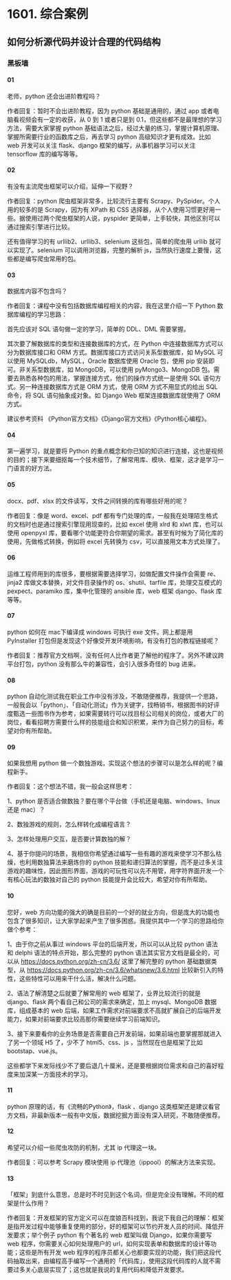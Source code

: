 # 1601. 综合案例

## 如何分析源代码并设计合理的代码结构




### 黑板墙

#### 01

老师，python 还会出进阶教程吗？

作者回复：暂时不会出进阶教程，因为 python 基础是通用的，通过 app 或者电脑看视频会有一定的收获，从 0 到 1 或者只是到 0.1，但这些都不是最理想的学习方法，需要大家掌握 python 基础语法之后，经过大量的练习，掌握计算机原理、掌握所需要行业的函数库之后，再去学习 python 高级知识才更有成效。比如 web 开发可以关注 flask、django 框架的编写，从事机器学习可以关注 tensorflow 库的编写等等。

#### 02

有没有主流爬虫框架可以介绍，延伸一下视野？

作者回复：python 爬虫框架非常多，比较流行主要有 Scrapy、PySpider。个人用的较多的是 Scrapy，因为有 XPath 和 CSS 选择器，从个人使用习惯更好用一些。据使用过两个爬虫框架的人说，pyspider 更简单，上手较快，其他区别可以通过搜索引擎进行比较。

还有值得学习的有 urllib2、urllib3、selenium 这些包，简单的爬虫用 urllib 就可以实现了。selenium 可以调用浏览器，完整的解析 js，当然执行速度上要慢，这些都是编写爬虫常用的包。

#### 03

数据库内容不包含吗？

作者回复：课程中没有包括数据库编程相关的内容，我在这里介绍一下 Python 数据库编程的学习思路：

首先应该对 SQL 语句做一定的学习，简单的 DDL、DML 需要掌握。

其次要了解数据库的类型和连接数据库的方式，在 Python 中连接数据库方式可以分为数据库接口和 ORM 方式。数据库接口方式访问关系型数据库，如 MySQL 可以使用 MySQLdb，MySQL，Oracle 数据库使用 Oracle 包，使用 pip 安装即可。非关系型数据库，如 MongoDB，可以使用 pyMongo3、MongoDB 包。需要去熟悉各种包的用法，掌握连接方式，他们的操作方式统一是使用 SQL 语句方式。另一种连接数据库方式是 ORM 方式，使用 ORM 方式不用显式的给出 SQL 命令，将 SQL 语句抽象成对象。如 Django Web 框架连接数据库就使用了 ORM 方式。

建议参考资料 《Python官方文档》《Django官方文档》《Python核心编程》。

#### 04

第一遍学习，就是要将 Python 的重点概念和你已知的知识进行连接，这也是视频的目的；接下来要细抠每一个技术细节，了解常用库、模块、框架，这才是学习一门语言的好方法。

#### 05

docx、pdf、xlsx 的文件读写，文件之间转换的库有哪些好用的呢？

作者回复：像是 word、excel、pdf 都有专门处理的库，一般我在处理陌生格式的文档时也是通过搜索引擎现用现查的，比如 excel 使用 xlrd 和 xlwt 库，也可以使用 openpyxl 库，要看哪个功能更符合你期望的需求。甚至有时候为了简化库的使用，先做格式转换，例如将 excel 先转换为 csv，可以直接用文本方式处理了。

#### 06

运维工程师用到的库很多，要根据需要选择学习，如做配置文件操作会需要 re、jinja2 库做文本替换，对文件目录操作的 os、shutil、tarfile 库，处理交互模式的 pexpect、paramiko 库，集中化管理的 ansible 库，web 框架 django、flask 库等等。

#### 07

python 如何在 mac下编译成 windows 可执行 exe 文件。网上都是用 PyInstaller 打包但是发现这个好像受开发环境影响，有没有打包的教程链接呢？

作者回复：推荐官方文档啊，没有任何人比作者更了解他的程序了。另外不建议跨平台打包，python 没有那么牛的兼容性，会引入很多奇怪的 bug 进来。

#### 08

python 自动化测试我在职业工作中没有涉及，不敢随便推荐，我提供一个思路，一般我会以「python」、「自动化测试」作为关键字，找畅销书，根据图书的好评度甄选一些图书作为参考，如果需要转行可以找目标公司相关的岗位，或者大厂的岗位，看看招聘方需要什么样的技能组合和知识积累，来作为自己努力的目标，希望对你有所帮助。

#### 09

如果我想用 python 做一个数独游戏，实现这个想法的步骤可以是怎么样的呢？编程新手。

作者回复：这个想法不错，我一般会这样思考：

1、python 是否适合做数独？要在哪个平台做（手机还是电脑、windows、linux 还是 mac）？

2、数独游戏的规则，怎么样转化成编程语言？

3、怎样处理用户交互，是否要计算数独的解？

4、基于你提问的场景，我相信你希望通过编写一些有趣的游戏来使学习不那么枯燥，也利用数独算法来磨炼你的 python 技能和递归算法的掌握，而不是过多关注游戏的趣味性，因此图形界面，游戏的可玩性可以先不用管，用字符界面开发一个有核心玩法的数独对自己的 python 技能提升会比较大，希望对你有所帮助。

#### 10

您好，web 方向功能的强大的确是目前的一个好的就业方向，但是庞大的功能也包含了很多知识，让大家学起来产生了很多困惑。我提供其中一个学习的思路给你做个参考：

1、由于你之前从事过 windows 平台的后端开发，所以可以从比较 python 语法和 delphi 语法的特点开始，那么完整的 python 语法其实官方文档是最全的，可以从 https://docs.python.org/zh-cn/3.6/ 这里了解完整的 python 基础数据类型，从 https://docs.python.org/zh-cn/3.6/whatsnew/3.6.html 比较新引入的特性，这些特性可以用来干什么活，解决什么问题。

2、语法了解清楚之后就要了解常用的 web 框架了，业界比较流行的就是 django、flask 两个看自己和公司的需求来确定，加上 mysql、MongoDB 数据库，组成基本的 web 后端，如果工作需求对前端要求不高就扩展自己的后端开发能力，如果对前端要求比较高那你需要继续学习前端知识。

3、接下来要看你的业务场景是否需要自己开发前端，如果前端也要掌握那就进入了另一个领域 H5 了，少不了 html5、css、js ，当然现在也是框架了比如 bootstap、vue.js。

这些都学下来发际线少不了要后退几十厘米，还是要根据岗位需求和自己的喜好程度来加深某一方面技术的学习。

#### 11

python 原理的话，有《流畅的Python》，flask 、django 这类框架还是建议看官方文档，非最新版本一般有中文版，数据挖掘方面没有深入研究，不敢随便推荐。

#### 12

希望可以介绍一些爬虫攻防的机制，尤其 ip 代理这一块。

作者回复：可以参考 Scrapy 模块使用 ip 代理池（ippool）的解决方法来实现。

#### 13

「框架」到底什么意思，总是时不时见到这个名词，但是完全没有理解。不同的框架是什么作用？

作者回复：开发框架的官方定义可以在度娘百科找到，我说下我自己的理解：框架是指开发过程中能够重复使用的部分，好的框架可以节约开发人员的时间、降低开发要求；举个例子 python 有个著名的 web 框架叫做 Django，如果你需要写 web 程序，你需要关心如何处理用户的 url，如何实现表单和数据库的设计等功能；这些是所有开发 web 程序的程序员都关心也都要实现的功能，我们把这段代码抽取出来，由编程高手编写一个通用的「代码库」，使用这段代码库的人就不需要过多关心底层实现了；这也就是我说的复用代码和降低开发要求。

